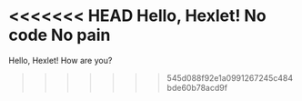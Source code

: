 <<<<<<< HEAD
Hello, Hexlet!
No code No pain
=======
Hello, Hexlet! How are you?
>>>>>>> 545d088f92e1a0991267245c484bde60b78acd9f
